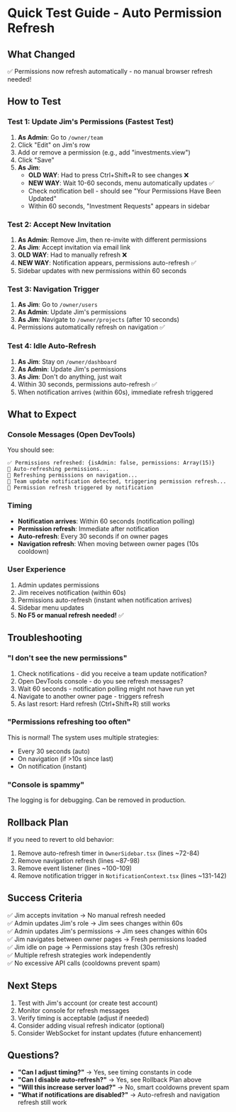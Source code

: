 # Quick Test Guide - Auto Permission Refresh

## What Changed
✅ Permissions now refresh automatically - no manual browser refresh needed!

## How to Test

### Test 1: Update Jim's Permissions (Fastest Test)
1. **As Admin**: Go to `/owner/team`
2. Click "Edit" on Jim's row
3. Add or remove a permission (e.g., add "investments.view")
4. Click "Save"
5. **As Jim**: 
   - **OLD WAY**: Had to press Ctrl+Shift+R to see changes ❌
   - **NEW WAY**: Wait 10-60 seconds, menu automatically updates ✅
   - Check notification bell - should see "Your Permissions Have Been Updated"
   - Within 60 seconds, "Investment Requests" appears in sidebar

### Test 2: Accept New Invitation
1. **As Admin**: Remove Jim, then re-invite with different permissions
2. **As Jim**: Accept invitation via email link
3. **OLD WAY**: Had to manually refresh ❌
4. **NEW WAY**: Notification appears, permissions auto-refresh ✅
5. Sidebar updates with new permissions within 60 seconds

### Test 3: Navigation Trigger
1. **As Jim**: Go to `/owner/users`
2. **As Admin**: Update Jim's permissions
3. **As Jim**: Navigate to `/owner/projects` (after 10 seconds)
4. Permissions automatically refresh on navigation ✅

### Test 4: Idle Auto-Refresh
1. **As Jim**: Stay on `/owner/dashboard`
2. **As Admin**: Update Jim's permissions
3. **As Jim**: Don't do anything, just wait
4. Within 30 seconds, permissions auto-refresh ✅
5. When notification arrives (within 60s), immediate refresh triggered

## What to Expect

### Console Messages (Open DevTools)
You should see:
```
✅ Permissions refreshed: {isAdmin: false, permissions: Array(15)}
🔄 Auto-refreshing permissions...
🔄 Refreshing permissions on navigation...
🔔 Team update notification detected, triggering permission refresh...
🔔 Permission refresh triggered by notification
```

### Timing
- **Notification arrives**: Within 60 seconds (notification polling)
- **Permission refresh**: Immediate after notification
- **Auto-refresh**: Every 30 seconds if on owner pages
- **Navigation refresh**: When moving between owner pages (10s cooldown)

### User Experience
1. Admin updates permissions
2. Jim receives notification (within 60s)
3. Permissions auto-refresh (instant when notification arrives)
4. Sidebar menu updates
5. **No F5 or manual refresh needed!** ✅

## Troubleshooting

### "I don't see the new permissions"
1. Check notifications - did you receive a team update notification?
2. Open DevTools console - do you see refresh messages?
3. Wait 60 seconds - notification polling might not have run yet
4. Navigate to another owner page - triggers refresh
5. As last resort: Hard refresh (Ctrl+Shift+R) still works

### "Permissions refreshing too often"
This is normal! The system uses multiple strategies:
- Every 30 seconds (auto)
- On navigation (if >10s since last)
- On notification (instant)

### "Console is spammy"
The logging is for debugging. Can be removed in production.

## Rollback Plan

If you need to revert to old behavior:

1. Remove auto-refresh timer in `OwnerSidebar.tsx` (lines ~72-84)
2. Remove navigation refresh (lines ~87-98)
3. Remove event listener (lines ~100-109)
4. Remove notification trigger in `NotificationContext.tsx` (lines ~131-142)

## Success Criteria

✅ Jim accepts invitation → No manual refresh needed  
✅ Admin updates Jim's role → Jim sees changes within 60s  
✅ Admin updates Jim's permissions → Jim sees changes within 60s  
✅ Jim navigates between owner pages → Fresh permissions loaded  
✅ Jim idle on page → Permissions stay fresh (30s refresh)  
✅ Multiple refresh strategies work independently  
✅ No excessive API calls (cooldowns prevent spam)  

## Next Steps

1. Test with Jim's account (or create test account)
2. Monitor console for refresh messages
3. Verify timing is acceptable (adjust if needed)
4. Consider adding visual refresh indicator (optional)
5. Consider WebSocket for instant updates (future enhancement)

## Questions?

- **"Can I adjust timing?"** → Yes, see timing constants in code
- **"Can I disable auto-refresh?"** → Yes, see Rollback Plan above
- **"Will this increase server load?"** → No, smart cooldowns prevent spam
- **"What if notifications are disabled?"** → Auto-refresh and navigation refresh still work

